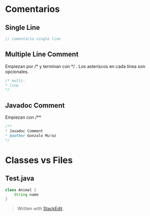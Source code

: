 # Comentarios

## Single Line

```java
// comentario single line
```

## Multiple Line Comment

Empiezan por /* y terminan con */ . Los asteriscos en cada línea son opcionales.
```java
/* multi-
* line
*/ 
```

## Javadoc Comment

Empiezan con /** 
```java
/**
* Javadoc Comment
* @author Gonzalo Muñoz
*/
```

# Classes vs Files

## Test.java

```java
class Animal {
	String name
}
```
> Written with [StackEdit](https://stackedit.io/).
<!--stackedit_data:
eyJoaXN0b3J5IjpbNDUyMDc1NDYsMTkwNjQ4MDgwMF19
-->
